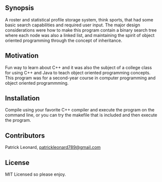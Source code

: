 ## Synopsis

A roster and statistical profile storage system, think sports, that had some basic search capabilities and required user input. The major design considerations were how to make this program contain a binary search tree where each node was also a linked list, and maintaining the spirit of object oriented programming through the concept of inheritance. 

## Motivation

Fun way to learn about C++ and it was also the subject of a college class for using C++ and Java to teach object oriented programming concepts. This program was for a second-year course in computer programming and object oriented programmming. 

## Installation

Compile using your favorite C++ compiler and execute the program on the command line, or you can try the makefile that is included and then execute the program.

## Contributors

Patrick Leonard, patrickleonard789@gmail.com

## License

MIT Licensed so please enjoy.